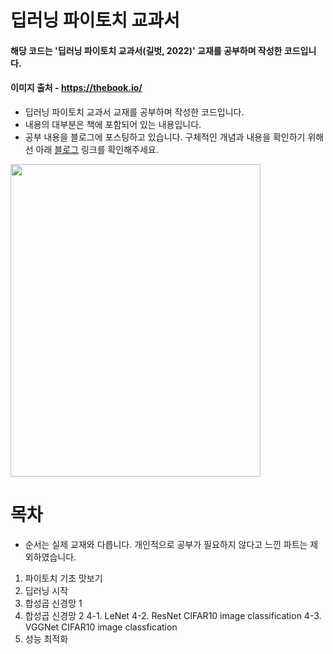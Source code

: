 # 딥러닝 파이토치 교과서
#### 해당 코드는 '딥러닝 파이토치 교과서(길벗, 2022)' 교재를 공부하며 작성한 코드입니다.
#### 이미지 출처 - https://thebook.io/
- 딥러닝 파이토치 교과서 교재를 공부하며 작성한 코드입니다.
- 내용의 대부분은 책에 포함되어 있는 내용입니다.
- 공부 내용을 블로그에 포스팅하고 있습니다. 구체적인 개념과 내용을 확인하기 위해선 아래 [블로그](https://sonstory.tistory.com) 링크를 확인해주세요.
  
<img src ="https://user-images.githubusercontent.com/79157951/214055347-755539fa-1619-45bb-8348-5237bb4abb43.jpeg" width="400" height="500">

# 목차
- 순서는 실제 교재와 다릅니다. 개인적으로 공부가 필요하지 않다고 느낀 파트는 제외하였습니다.
1. 파이토치 기초 맛보기
2. 딥러닝 시작
3. 합성곱 신경망 1
4. 합성곱 신경망 2
4-1. LeNet
4-2. ResNet CIFAR10 image classification
4-3. VGGNet CIFAR10 image classfication
5. 성능 최적화

